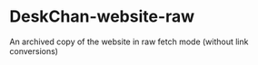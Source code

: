 # DeskChan-website-raw
An archived copy of the website in raw fetch mode (without link conversions)
